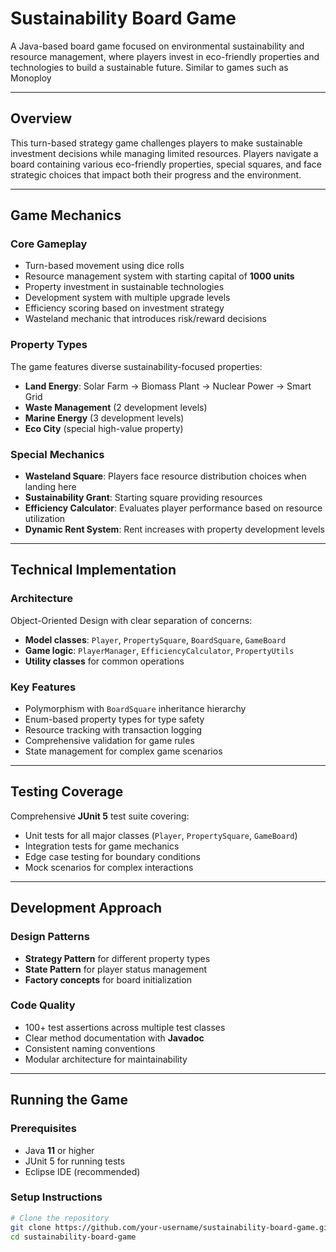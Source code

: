# Sustainability Board Game  

A Java-based board game focused on environmental sustainability and resource management, where players invest in eco-friendly properties and technologies to build a sustainable future. Similar to games such as Monoploy

---

## Overview  
This turn-based strategy game challenges players to make sustainable investment decisions while managing limited resources. Players navigate a board containing various eco-friendly properties, special squares, and face strategic choices that impact both their progress and the environment.  

---

## Game Mechanics  

### Core Gameplay  
- Turn-based movement using dice rolls  
- Resource management system with starting capital of **1000 units**  
- Property investment in sustainable technologies  
- Development system with multiple upgrade levels  
- Efficiency scoring based on investment strategy  
- Wasteland mechanic that introduces risk/reward decisions  

### Property Types  
The game features diverse sustainability-focused properties:  
- **Land Energy**: Solar Farm → Biomass Plant → Nuclear Power → Smart Grid  
- **Waste Management** (2 development levels)  
- **Marine Energy** (3 development levels)  
- **Eco City** (special high-value property)  

### Special Mechanics  
- **Wasteland Square**: Players face resource distribution choices when landing here  
- **Sustainability Grant**: Starting square providing resources  
- **Efficiency Calculator**: Evaluates player performance based on resource utilization  
- **Dynamic Rent System**: Rent increases with property development levels  

---

## Technical Implementation  

### Architecture  
Object-Oriented Design with clear separation of concerns:  
- **Model classes**: `Player`, `PropertySquare`, `BoardSquare`, `GameBoard`  
- **Game logic**: `PlayerManager`, `EfficiencyCalculator`, `PropertyUtils`  
- **Utility classes** for common operations  

### Key Features  
- Polymorphism with `BoardSquare` inheritance hierarchy  
- Enum-based property types for type safety  
- Resource tracking with transaction logging  
- Comprehensive validation for game rules  
- State management for complex game scenarios  

---

## Testing Coverage  
Comprehensive **JUnit 5** test suite covering:  
- Unit tests for all major classes (`Player`, `PropertySquare`, `GameBoard`)  
- Integration tests for game mechanics  
- Edge case testing for boundary conditions  
- Mock scenarios for complex interactions  

---

## Development Approach  

### Design Patterns  
- **Strategy Pattern** for different property types  
- **State Pattern** for player status management  
- **Factory concepts** for board initialization  

### Code Quality  
- 100+ test assertions across multiple test classes  
- Clear method documentation with **Javadoc**  
- Consistent naming conventions  
- Modular architecture for maintainability  

---

## Running the Game  

### Prerequisites  
- Java **11** or higher  
- JUnit 5 for running tests  
- Eclipse IDE (recommended)  

### Setup Instructions  
```bash
# Clone the repository
git clone https://github.com/your-username/sustainability-board-game.git
cd sustainability-board-game


